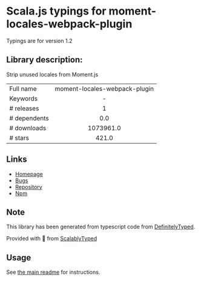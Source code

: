 
# Scala.js typings for moment-locales-webpack-plugin

Typings are for version 1.2

## Library description:
Strip unused locales from Moment.js

|                    |                 |
| ------------------ | :-------------: |
| Full name          | moment-locales-webpack-plugin |
| Keywords           | - |
| # releases         | 1 |
| # dependents       | 0.0 |
| # downloads        | 1073961.0 |
| # stars            | 421.0 |

## Links
- [Homepage](https://github.com/iamakulov/moment-locales-webpack-plugin#readme)
- [Bugs](https://github.com/iamakulov/moment-locales-webpack-plugin/issues)
- [Repository](https://github.com/iamakulov/moment-locales-webpack-plugin)
- [Npm](https://www.npmjs.com/package/moment-locales-webpack-plugin)
    


## Note
This library has been generated from typescript code from [DefinitelyTyped](https://definitelytyped.org).

Provided with :purple_heart: from [ScalablyTyped](https://github.com/oyvindberg/ScalablyTyped)

## Usage
See [the main readme](../../readme.md) for instructions.


